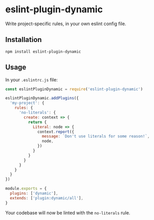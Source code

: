 # eslint-plugin-dynamic

Write project-specific rules, in your own eslint config file.

## Installation

```
npm install eslint-plugin-dynamic
```

## Usage

In your `.eslintrc.js` file:

```js
const eslintPluginDynamic = require('eslint-plugin-dynamic')

eslintPluginDynamic.addPlugins({
  'my-project': {
    rules: {
      'no-literals': {
        create: context => {
          return {
            Literal: node => {
              context.report({
                message: `Don't use literals for some reason!`,
                node,
              })
            }
          }
        }
      }
    }
  }
})

module.exports = {
  plugins: ['dynamic'],
  extends: ['plugin:dynamic/all'],
}
```

Your codebase will now be linted with the `no-literals` rule.
